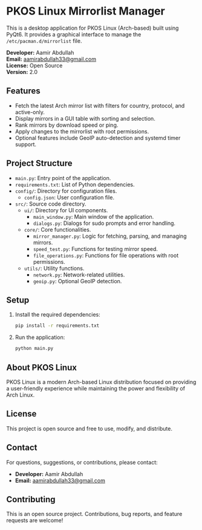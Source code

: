 # PKOS Linux Mirrorlist Manager

This is a desktop application for PKOS Linux (Arch-based) built using PyQt6. It provides a graphical interface to manage the `/etc/pacman.d/mirrorlist` file.

**Developer:** Aamir Abdullah  
**Email:** aamirabdullah33@gmail.com  
**License:** Open Source  
**Version:** 2.0

## Features

- Fetch the latest Arch mirror list with filters for country, protocol, and active-only.
- Display mirrors in a GUI table with sorting and selection.
- Rank mirrors by download speed or ping.
- Apply changes to the mirrorlist with root permissions.
- Optional features include GeoIP auto-detection and systemd timer support.

## Project Structure

- `main.py`: Entry point of the application.
- `requirements.txt`: List of Python dependencies.
- `config/`: Directory for configuration files.
  - `config.json`: User configuration file.
- `src/`: Source code directory.
  - `ui/`: Directory for UI components.
    - `main_window.py`: Main window of the application.
    - `dialogs.py`: Dialogs for sudo prompts and error handling.
  - `core/`: Core functionalities.
    - `mirror_manager.py`: Logic for fetching, parsing, and managing mirrors.
    - `speed_test.py`: Functions for testing mirror speed.
    - `file_operations.py`: Functions for file operations with root permissions.
  - `utils/`: Utility functions.
    - `network.py`: Network-related utilities.
    - `geoip.py`: Optional GeoIP detection.

## Setup

1. Install the required dependencies:
   ```bash
   pip install -r requirements.txt
   ```

2. Run the application:
   ```bash
   python main.py
   ```

## About PKOS Linux

PKOS Linux is a modern Arch-based Linux distribution focused on providing a user-friendly experience while maintaining the power and flexibility of Arch Linux.

## License

This project is open source and free to use, modify, and distribute.

## Contact

For questions, suggestions, or contributions, please contact:
- **Developer:** Aamir Abdullah
- **Email:** aamirabdullah33@gmail.com

## Contributing

This is an open source project. Contributions, bug reports, and feature requests are welcome!